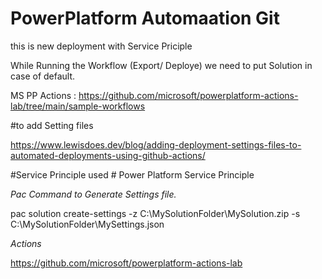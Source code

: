 # PowerPlatform Automaation Git
this is new deployment with Service Priciple

While Running the Workflow (Export/ Deploye) we need to put Solution in case of default.

MS PP Actions : https://github.com/microsoft/powerplatform-actions-lab/tree/main/sample-workflows

#to add Setting files

https://www.lewisdoes.dev/blog/adding-deployment-settings-files-to-automated-deployments-using-github-actions/

#Service Principle used # Power Platform Service Principle

*Pac Command to Generate Settings file.*

pac solution create-settings -z C:\MySolutionFolder\MySolution.zip -s C:\MySolutionFolder\MySettings.json

*Actions*

https://github.com/microsoft/powerplatform-actions-lab
